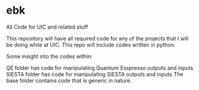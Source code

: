 # ebk
All Code for UIC and related stuff

This repository will have all required code for any of the projects that I will be doing while at UIC. This repo will include
codes written in python.

Some insight into the codes within:

QE folder has code for manipulating Quantum Esspresso outputs and inputs
SIESTA folder has code for manipulating SIESTA outputs and inputs
The base folder contains code that is generic in nature.
